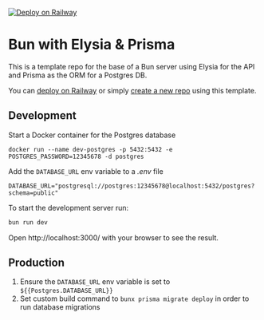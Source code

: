 [![Deploy on Railway](https://railway.app/button.svg)](https://railway.app/template/ospb5B?referralCode=codebrew)

# Bun with Elysia & Prisma
This is a template repo for the base of a Bun server using Elysia for the API and Prisma as the ORM for a Postgres DB.

You can [deploy on Railway](https://railway.app/template/ospb5B?referralCode=codebrew) or simply [create a new repo](https://github.com/thecodebrew/bun-elysia-prisma-base/generate) using this template.

## Development
Start a Docker container for the Postgres database
```
docker run --name dev-postgres -p 5432:5432 -e POSTGRES_PASSWORD=12345678 -d postgres
```

Add the `DATABASE_URL` env variable to a _.env_ file
```
DATABASE_URL="postgresql://postgres:12345678@localhost:5432/postgres?schema=public"
```

To start the development server run:
```bash
bun run dev
```
Open http://localhost:3000/ with your browser to see the result.

## Production
1. Ensure the `DATABASE_URL` env variable is set to `${{Postgres.DATABASE_URL}}`
2. Set custom build command to `bunx prisma migrate deploy` in order to run database migrations
